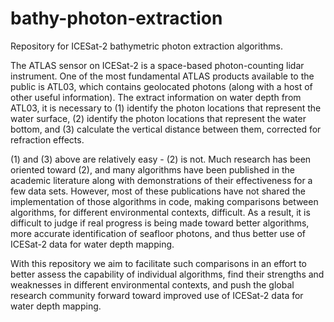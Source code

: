 # bathy-photon-extraction
Repository for ICESat-2 bathymetric photon extraction algorithms.

The ATLAS sensor on ICESat-2 is a space-based photon-counting lidar instrument. One of the most fundamental ATLAS products available to the public is ATL03, which contains geolocated photons (along with a host of other useful information). The extract information on water depth from ATL03, it is necessary to (1) identify the photon locations that represent the water surface, (2) identify the photon locations that represent the water bottom, and (3) calculate the vertical distance between them, corrected for refraction effects.

(1) and (3) above are relatively easy - (2) is not. Much research has been oriented toward (2), and many algorithms have been published in the academic literature along with demonstrations of their effectiveness for a few data sets. However, most of these publications have not shared the implementation of those algorithms in code, making comparisons between algorithms, for different environmental contexts, difficult. As a result, it is difficult to judge if real progress is being made toward better algorithms, more accurate identification of seafloor photons, and thus better use of ICESat-2 data for water depth mapping.

With this repository we aim to facilitate such comparisons in an effort to better assess the capability of individual algorithms, find their strengths and weaknesses in different environmental contexts, and push the global research community forward toward improved use of ICESat-2 data for water depth mapping.

